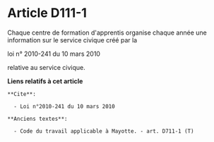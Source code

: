 # Article D111-1

Chaque centre de formation d'apprentis organise chaque année une information sur le service civique créé par la 

loi n° 2010-241 du 10 mars 2010

relative au service civique.

**Liens relatifs à cet article**

	**Cite**:

	  - Loi n°2010-241 du 10 mars 2010

	**Anciens textes**:

	  - Code du travail applicable à Mayotte. - art. D711-1 (T)
